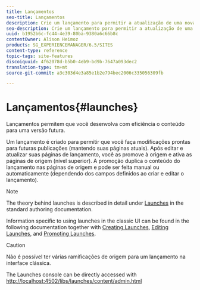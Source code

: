 ```yaml
---
title: Lançamentos
seo-title: Lançamentos
description: Crie um lançamento para permitir a atualização de uma nova versão de páginas da web existentes para ativação futura. Ao criar o Lançamento, especifique um título e a página de origem.
seo-description: Crie um lançamento para permitir a atualização de uma nova versão de páginas da web existentes para ativação futura. Ao criar o Lançamento, especifique um título e a página de origem.
uuid: b1952b6c-fc44-4e39-80ba-9380a6c66b8c
contentOwner: Alison Heimoz
products: SG_EXPERIENCEMANAGER/6.5/SITES
content-type: reference
topic-tags: site-features
discoiquuid: 4f62078d-b5b0-4eb9-bd9b-7647a093dec2
translation-type: tm+mt
source-git-commit: a3c303d4e3a85e1b2e794bec2006c335056309fb

---
```



# Lançamentos{#launches}

Lançamentos permitem que você desenvolva com eficiência o conteúdo para uma versão futura.

Um lançamento é criado para permitir que você faça modificações prontas para futuras publicações (mantendo suas páginas atuais). Após editar e atualizar suas páginas de lançamento, você as promove à origem e ativa as páginas de origem (nível superior). A promoção duplica o conteúdo do lançamento nas páginas de origem e pode ser feita manual ou automaticamente (dependendo dos campos definidos ao criar e editar o lançamento).

>[!NOTE]
>
>The theory behind launches is described in detail under [Launches](/help/sites-authoring/launches.md) in the standard authoring documentation.
>
>Information specific to using launches in the classic UI can be found in the following documentation together with [Creating Launches](/help/sites-classic-ui-authoring/classic-launches-creating.md), [Editing Launches](/help/sites-classic-ui-authoring/classic-launches-editing.md), and [Promoting Launches](/help/sites-classic-ui-authoring/classic-launches-promoting.md).

>[!CAUTION]
>
>Não é possível ter várias ramificações de origem para um lançamento na interface clássica.

The Launches console can be directly accessed with [http://localhost:4502/libs/launches/content/admin.html](http://localhost:4502/libs/launches/content/admin.html)
